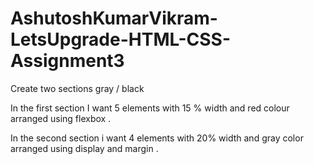 # AshutoshKumarVikram-LetsUpgrade-HTML-CSS-Assignment3
Create two sections gray / black 

In the first section I want 5 elements with 15 % width and red colour arranged using flexbox .
  
In the second section i want 4 elements with 20% width and gray color arranged using display and margin .
